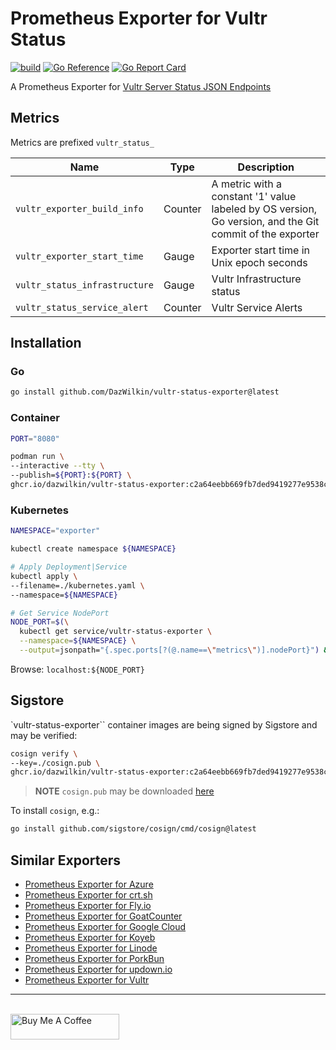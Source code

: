 # Prometheus Exporter for Vultr Status

[![build](https://github.com/DazWilkin/vultr-status-exporter/actions/workflows/build.yml/badge.svg)](https://github.com/DazWilkin/vultr-status-exporter/actions/workflows/build.yml)
[![Go Reference](https://pkg.go.dev/badge/github.com/DazWilkin/vultr-status-exporter.svg)](https://pkg.go.dev/github.com/DazWilkin/vultr-status-exporter)
[![Go Report Card](https://goreportcard.com/badge/github.com/DazWilkin/vultr-status-exporter)](https://goreportcard.com/report/github.com/DazWilkin/vultr-status-exporter)

A Prometheus Exporter for [Vultr Server Status JSON Endpoints](https://www.vultr.com/docs/vultr-server-status-json-endpoints)

## Metrics

Metrics are prefixed `vultr_status_`

|Name|Type|Description|
|----|----|-----------|
|`vultr_exporter_build_info`|Counter|A metric with a constant '1' value labeled by OS version, Go version, and the Git commit of the exporter|
|`vultr_exporter_start_time`|Gauge|Exporter start time in Unix epoch seconds|
|`vultr_status_infrastructure`|Gauge|Vultr Infrastructure status|
|`vultr_status_service_alert`|Counter|Vultr Service Alerts|

## Installation

### Go

```bash
go install github.com/DazWilkin/vultr-status-exporter@latest
```

### Container

```bash
PORT="8080"

podman run \
--interactive --tty \
--publish=${PORT}:${PORT} \
ghcr.io/dazwilkin/vultr-status-exporter:c2a64eebb669fb7ded9419277e9538c5e8eed821
```

### Kubernetes

```bash
NAMESPACE="exporter"

kubectl create namespace ${NAMESPACE}

# Apply Deployment|Service
kubectl apply \
--filename=./kubernetes.yaml \
--namespace=${NAMESPACE}

# Get Service NodePort
NODE_PORT=$(\
  kubectl get service/vultr-status-exporter \
  --namespace=${NAMESPACE} \
  --output=jsonpath="{.spec.ports[?(@.name==\"metrics\")].nodePort}") && echo ${NODE_PORT}
```

Browse: `localhost:${NODE_PORT}`

## Sigstore

`vultr-status-exporter`` container images are being signed by Sigstore and may be verified:

```bash
cosign verify \
--key=./cosign.pub \
ghcr.io/dazwilkin/vultr-status-exporter:c2a64eebb669fb7ded9419277e9538c5e8eed821
```

> **NOTE** `cosign.pub` may be downloaded [here](./cosign.pub)

To install `cosign`, e.g.:

```bash
go install github.com/sigstore/cosign/cmd/cosign@latest
```

## Similar Exporters

+ [Prometheus Exporter for Azure](https://github.com/DazWilkin/azure-exporter)
+ [Prometheus Exporter for crt.sh](https://github.com/DazWilkin/crtsh-exporter)
+ [Prometheus Exporter for Fly.io](https://github.com/DazWilkin/fly-exporter)
+ [Prometheus Exporter for GoatCounter](https://github.com/DazWilkin/goatcounter-exporter)
+ [Prometheus Exporter for Google Cloud](https://github.com/DazWilkin/gcp-exporter)
+ [Prometheus Exporter for Koyeb](https://github.com/DazWilkin/koyeb-exporter)
+ [Prometheus Exporter for Linode](https://github.com/DazWilkin/linode-exporter)
+ [Prometheus Exporter for PorkBun](https://github.com/DazWilkin/porkbun-exporter)
+ [Prometheus Exporter for updown.io](https://github.com/DazWilkin/updown-exporter)
+ [Prometheus Exporter for Vultr](https://github.com/DazWilkin/vultr-exporter)

<hr/>
<br/>
<a href="https://www.buymeacoffee.com/dazwilkin" target="_blank"><img src="https://cdn.buymeacoffee.com/buttons/default-orange.png" alt="Buy Me A Coffee" height="41" width="174"></a>
